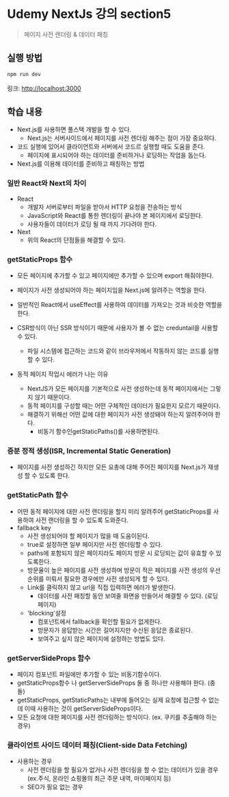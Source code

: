 # Udemy NextJs 강의 section5

> 페이지 사전 렌더링 & 데이터 패칭

## 실행 방법

```bash
npm run dev
```

링크: [http://localhost:3000](http://localhost:3000)

## 학습 내용

- Next.js를 사용하면 풀스택 개발을 할 수 있다.
  - Next.js는 서버사이드에서 페이지를 사전 렌더링 해주는 점이 가장 중요하다.
- 코드 실행에 있어서 클라이언트와 서버에서 코드르 실행할 때도 도움을 준다.
  - 페이지에 표시되어야 하는 데이터를 준비하거나 로딩하는 작업을 돕는다.
- Next.js를 이용해 데이터를 준비하고 패칭하는 방법

### 일반 React와 Next의 차이

- React
  - 개발자 서버로부터 파일을 받아서 HTTP 요청을 전송하는 방식
  - JavaScript와 React를 통한 렌더링이 끝나야 본 페이지에서 로딩한다.
  - 사용자들이 데이터가 로딩 될 때 까지 기다려야 한다.
- Next
  - 위의 React의 단점들을 해결할 수 있다.

### getStaticProps 함수

- 모든 페이지에 추가할 수 있고 페이지에만 추가할 수 있으며 export 해줘야한다.
- 페이지가 사전 생성되어야 하는 페이지임을 Next.js에 알려주는 역할을 한다.
- 일반적인 React에서 useEffect를 사용하여 데이터를 가져오는 것과 비슷한 역할을 한다.
- CSR방식이 아닌 SSR 방식이기 때문에 사용자가 볼 수 없는 creduntail을 사용할 수 있다.

  - 파일 시스템에 접근하는 코드와 같이 브라우저에서 작동하지 않는 코드를 실행할 수 있다.

- 동적 페이지 작업시 에러가 나는 이유
  - NextJS가 모든 페이지를 기본적으로 사전 생성하는데 동적 페이지에서는 그렇지 않기 때문이다.
  - 동적 페이지를 구성할 때는 어떤 구체적인 데이터가 필요한지 모르기 때문이다.
  - 해결하기 위해선 어떤 값에 대한 페이지가 사전 생성돼야 하는지 알려주어야 한다.
    - 비동기 함수인getStaticPaths()를 사용하면된다.

### 증분 정적 생성(ISR, Incremental Static Generation)

- 페이지를 사전 생성하긴 하지만 모든 요총에 대해 주어진 페이지를 Next.js가 재생성 할 수 있도록 한다.

### getStaticPath 함수

- 어떤 동적 페이지에 대한 사전 랜더링을 할지 미리 알려주어 getStaticProps를 사용하여 사전 랜더링을 할 수 있도록 도와준다.
- fallback key
  - 사전 생성되어야 할 페이지가 많을 때 도움이된다.
  - true로 설정하면 일부 페이지만 사전 렌더링할 수 있다.
  - paths에 포함되지 않은 페이지라도 페이지 방문 시 로딩되는 값이 유효할 수 있도록한다.
  - 방문율이 높은 페이지를 사전 생성하며 방문이 적은 페이지를 사전 생성의 우선순위를 미뤄서 필요한 경우에만 사전 생성되게 할 수 있다.
  - Link를 클릭하지 않고 url을 직접 입력하면 에러가 발생한다.
    - 데이터를 사전 패칭할 동안 보여줄 화면을 만들어서 해결할 수 있다. (로딩페이지)
  - 'blocking'설정
    - 컴포넌트에서 fallback을 확인할 필요가 없게한다.
    - 방문자가 응답받는 시간은 길어지지만 수신된 응답은 종료된다.
    - 보여주고 싶지 않은 페이지에 설정하는 방법도 있다.

### getServerSideProps 함수

- 페이지 컴포넌트 파일에만 추가할 수 있는 비동기함수이다.
- getStaticProps함수 나 getServerSideProps 둘 중 하나만 사용해야 한다. (충돌)
- getStaticProps, getStaticPaths는 내부에 들어오는 실제 요청에 접근할 수 없는데 이때 사용하는 것이 getServerSideProps이다.
- 모든 요청에 대한 페이지를 사전 렌더링하는 방식이다. (ex. 쿠키를 추출해야 하는 경우)

### 클라이언트 사이드 데이터 패칭(Client-side Data Fetching)

- 사용하는 경우
  - 사전 렌더링을 할 필요가 없거나 사전 렌더링을 할 수 없는 데이터가 있을 경우  
    (ex.주식, 온라인 쇼핑몰의 최근 주문 내역, 마이페이지 등)
  - SEO가 필요 없는 경우
